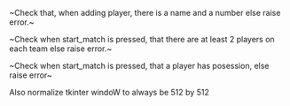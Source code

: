 ~Check that, when adding player, there is a name and a number else raise error.~

~Check when start_match is pressed, that there are at least 2 players on each team else raise error.~

~Check when start_match is pressed, that a player has posession, else raise error~

Also normalize tkinter windoW to always be 512 by 512

